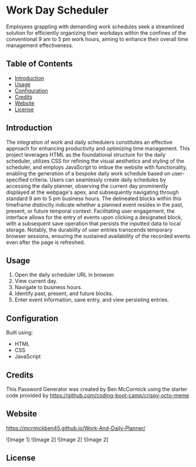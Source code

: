# Work Day Scheduler

Employees grappling with demanding work schedules seek a streamlined solution for efficiently organizing their workdays within the confines of the conventional 9 am to 5 pm work hours, aiming to enhance their overall time management effectiveness.

## Table of Contents

- [Introduction](#introduction)
- [Usage](#usage)
- [Configuration](#configuration)
- [Credits](#credits)
- [Website](#website)
- [License](#license)

## Introduction

The integration of work and daily schedulers constitutes an effective approach for enhancing productivity and optimizing time management. This project leverages HTML as the foundational structure for the daily scheduler, utilizes CSS for refining the visual aesthetics and styling of the scheduler, and employs JavaScript to imbue the website with functionality, enabling the generation of a bespoke daily work schedule based on user-specified criteria. Users can seamlessly create daily schedules by accessing the daily planner, observing the current day prominently displayed at the webpage's apex, and subsequently navigating through standard 9 am to 5 pm business hours. The delineated blocks within this timeframe distinctly indicate whether a planned event resides in the past, present, or future temporal context. Facilitating user engagement, the interface allows for the entry of events upon clicking a designated block, with a subsequent save operation that persists the inputted data to local storage. Notably, the durability of user entries transcends temporary browser sessions, ensuring the sustained availability of the recorded events even after the page is refreshed.

## Usage
1. Open the daily scheduler URL in browser.
2. View current day.
3. Navigate to business hours.
4. Identify past, present, and future blocks. 
5. Enter event information, save entry, and view persisting entries.

## Configuration
Built using:
- HTML
- CSS
- JavaScript

## Credits 

This Password Generator was created by Ben McCormick using the starter code provided by https://github.com/coding-boot-camp/crispy-octo-meme

## Website
https://mcrmickben45.github.io/Work-And-Daily-Planner/

![Image 1]
![Image 2]
![Image 2]
![Image 2]

## License